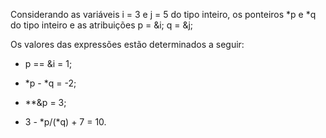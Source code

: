 Considerando as variáveis i = 3 e j = 5 do tipo inteiro, os ponteiros *p e *q do tipo inteiro e as atribuições
p = &i;
q = &j;

Os valores das expressões estão determinados a seguir:

* p == &i 
  = 1;

* *p - *q 
   = -2;

* **&p 
  = 3;

* 3 - *p/(*q) + 7 
  = 10.
